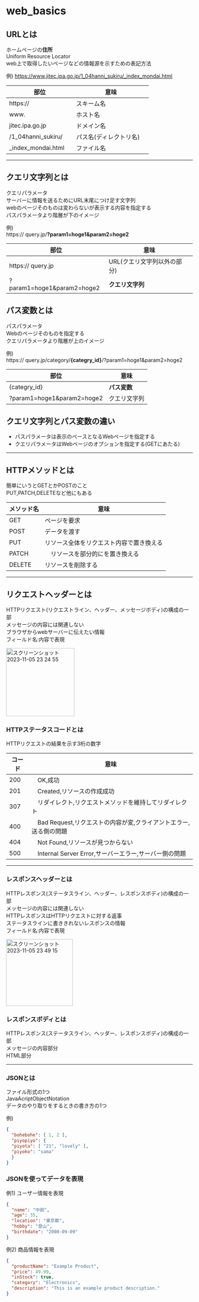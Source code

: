 # web_basics
## URLとは
ホームページの**住所**<br/>
Uniform Resource Locator<br/>
web上で取得したいページなどの情報源を示すための表記方法  

例)
https://www.jitec.ipa.go.jp/1_04hanni_sukiru/_index_mondai.html<br/>

| 部位 | 意味 |
| ---- | ---- |
| https:// | スキーム名 |
| www. | ホスト名 |
| jitec.ipa.go.jp | ドメイン名 |
| /1_04hanni_sukiru/ | パス名(ディレクトリ名)　 |
| _index_mondai.html　 | ファイル名 |

***

## クエリ文字列とは
クエリパラメータ<br/>
サーバーに情報を送るためにURL末尾につけ足す文字列<br/>
webのページそのものは変わらないが表示する内容を指定する<br/>
パスパラメータより階層が下のイメージ

例)<br/>
https:// query.jp/**?param1=hoge1&param2=hoge2**<br/>

| 部位 | 意味 |
| ---- | ---- |
| https:// query.jp | URL(クエリ文字列以外の部分) |
| ?param1=hoge1&param2=hoge2 | **クエリ文字列** |

## パス変数とは
パスパラメータ<br/>
Webのページそのものを指定する<br/>
クエリパラメータより階層が上のイメージ

例)<br/>
https:// query.jp/category/**{categry_id}**/?param1=hoge1&param2=hoge2<br/>

| 部位 | 意味 |
| ---- | ---- |
| {categry_id} | **パス変数** |
| ?param1=hoge1&param2=hoge2 | クエリ文字列 |


## クエリ文字列とパス変数の違い
* パスパラメータは表示のベースとなるWebページを指定する
* クエリパラメータはWebページのオプションを指定する(GETにあたる)

***

## HTTPメソッドとは
簡単にいうとGETとかPOSTのこと<br/>
PUT,PATCH,DELETEなど他にもある  

| メソッド名 | 意味 |
| ---- | ---- |
| GET | ページを要求 |
| POST | データを渡す |
| PUT | リソース全体をリクエスト内容で置き換える |
| PATCH |　リソースを部分的にを置き換える |
| DELETE | リソースを削除する |

***

## リクエストヘッダーとは
HTTPリクエスト(リクエストライン、ヘッダー、メッセージボディ)の構成の一部<br/>
メッセージの内容には関連しない<br/>
ブラウザからwebサーバーに伝えたい情報<br/>
フィールド名:内容で表現  

<img width="184" alt="スクリーンショット 2023-11-05 23 24 55" src="https://github.com/chie-hira/web_basics/assets/148871501/dc27512a-5be1-4bd3-8c06-4bc22d4c7532">


### HTTPステータスコードとは
HTTPリクエストの結果を示す3桁の数字　　

| コード | 意味 |
| ---- | ---- |
| 200 |　OK,成功 |
| 201 |　Created,リソースの作成成功 |
| 307 |　リダイレクト,リクエストメソッドを維持してリダイレクト |
| 400 |　Bad Request,リクエストの内容が変,クライアントエラー,送る側の問題 |
| 404 |　Not Found,リソースが見つからない |
| 500 |　Internal Server Error,サーバーエラー,サーバー側の問題 |

***

### レスポンスヘッダーとは
HTTPレスポンス(ステータスライン、ヘッダー、レスポンスボディ)の構成の一部<br/>
メッセージの内容には関連しない<br/>
HTTPレスポンスはHTTPリクエストに対する返事<br/>
ステータスラインに書ききれないレスポンスの情報<br/>
フィールド名:内容で表現  

<img width="180" alt="スクリーンショット 2023-11-05 23 49 15" src="https://github.com/chie-hira/web_basics/assets/148871501/a3e15d86-14d1-4853-a668-dcdbe2464d7f">


### レスポンスボディとは
HTTPレスポンス(ステータスライン、ヘッダー、レスポンスボディ)の構成の一部<br/>
メッセージの内容部分<br/>
HTML部分

***

### JSONとは
ファイル形式の1つ<br/>
JavaAcriptObjectNotation<br/>
データのやり取りをするときの書き方の1つ  　

例)<br/>
```json
{
  "bohebohe": [ 1, 2 ],
  "piyopiyo": {
  "piyota": [ "21", "lovely" ],
  "piyoko": "sama"
  }
}
```

### JSONを使ってデータを表現
例1) ユーザー情報を表現
```json
{
  "name": "中田",
  "age": 35,
  "location": "東京都",
  "hobby": "登山",
  "birthdate": "2000-09-09"
}
```

例2) 商品情報を表現
```json
{
  "productName": "Example Product",
  "price": 49.99,
  "inStock": true,
  "category": "Electronics",
  "description": "This is an example product description."
}
```

